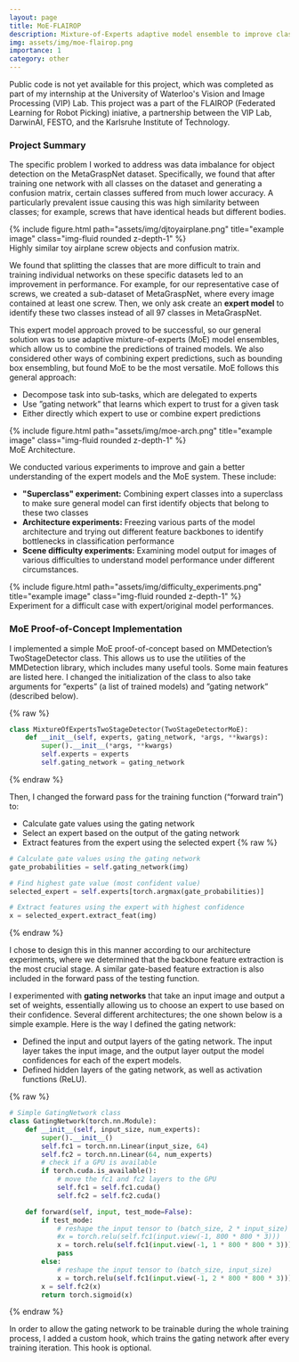 ```yaml
---
layout: page
title: MoE-FLAIROP
description: Mixture-of-Experts adaptive model ensemble to improve classification for similar objects.
img: assets/img/moe-flairop.png
importance: 1
category: other
---
```


Public code is not yet available for this project, which was completed as part of my internship at the University of Waterloo's Vision and Image Processing (VIP) Lab. This project was a part of the FLAIROP (Federated Learning for Robot Picking) iniative, a partnership between the VIP Lab, DarwinAI, FESTO, and the Karlsruhe Institute of Technology.

### Project Summary

The specific problem I worked to address was data imbalance for object detection on the MetaGraspNet dataset. Specifically, we found that after training one network with all classes on the dataset and generating a confusion matrix, certain classes suffered from much lower accuracy. A particularly prevalent issue causing this was high similarity between classes; for example, screws that have identical heads but different bodies.

<div class="row">
    <div class="col-sm mt-3 mt-md-0">
        {% include figure.html path="assets/img/djtoyairplane.png" title="example image" class="img-fluid rounded z-depth-1" %}
    </div>
</div>
<div class="caption">
    Highly similar toy airplane screw objects and confusion matrix.
</div>

We found that splitting the classes that are more difficult to train and training individual networks on these specific datasets led to an improvement in performance. For example, for our representative case of screws, we created a sub-dataset of MetaGraspNet, where every image contained at least one screw. Then, we only ask create an **expert model** to identify these two classes instead of all 97 classes in MetaGraspNet.

This expert model approach proved to be successful, so our general solution was to use adaptive mixture-of-experts (MoE) model ensembles, which allow us to combine the predictions of trained models. We also considered other ways of combining expert predictions, such as bounding box ensembling, but found MoE to be the most versatile. MoE follows this general approach:
- Decompose task into sub-tasks, which are delegated to experts
- Use ”gating network” that learns which expert to trust for a given task
- Either directly which expert to use or combine expert predictions

<div class="row justify-content-sm-center">
    <div class="col-sm-8 mt-3 mt-md-0">
        {% include figure.html path="assets/img/moe-arch.png" title="example image" class="img-fluid rounded z-depth-1" %}
    </div>
</div>
<div class="caption">
    MoE Architecture.
</div>

We conducted various experiments to improve and gain a better understanding of the expert models and the MoE system. These include:
- **"Superclass" experiment:** Combining expert classes into a superclass to make sure general model can first identify objects that belong to these two classes
- **Architecture experiments:** Freezing various parts of the model architecture and trying out different feature backbones to identify bottlenecks in classification performance
- **Scene difficulty experiments:** Examining model output for images of various difficulties to understand model performance under different circumstances.


<div class="row">
    <div class="col-sm mt-3 mt-md-0">
        {% include figure.html path="assets/img/difficulty_experiments.png" title="example image" class="img-fluid rounded z-depth-1" %}
    </div>
</div>
<div class="caption">
    Experiment for a difficult case with expert/original model performances.
</div>

### MoE Proof-of-Concept Implementation

I implemented a simple MoE proof-of-concept based on MMDetection’s TwoStageDetector class. This allows us to use the utilities of the MMDetection library, which includes many useful tools. Some main features are listed here.
I changed the initialization of the class to also take arguments for ”experts” (a list of trained
models) and ”gating network” (described below).

{% raw %}
```python
class MixtureOfExpertsTwoStageDetector(TwoStageDetectorMoE):
    def __init__(self, experts, gating_network, *args, **kwargs):
        super().__init__(*args, **kwargs)
        self.experts = experts
        self.gating_network = gating_network
```
{% endraw %}

Then, I changed the forward pass for the training function (“forward train”) to:
- Calculate gate values using the gating network
- Select an expert based on the output of the gating network
- Extract features from the expert using the selected expert
{% raw %}
```python
# Calculate gate values using the gating network
gate_probabilities = self.gating_network(img)

# Find highest gate value (most confident value)
selected_expert = self.experts[torch.argmax(gate_probabilities)]

# Extract features using the expert with highest confidence
x = selected_expert.extract_feat(img)
```
{% endraw %}

I chose to design this in this manner according to our architecture experiments, where we determined that the backbone feature extraction is the most crucial stage. A similar gate-based feature extraction is also included in the forward pass of the testing function.

I experimented with **gating networks** that take an input image and output a set of weights, essentially allowing us to choose an expert to use based on their confidence. Several different architectures; the one shown below is a simple example. Here is the way I defined the gating network:
- Defined the input and output layers of the gating network. The input layer takes the input
image, and the output layer output the model confidences for each of the expert models.
- Defined hidden layers of the gating network, as well as activation functions (ReLU).

{% raw %}
```python
# Simple GatingNetwork class
class GatingNetwork(torch.nn.Module):
    def __init__(self, input_size, num_experts):
        super().__init__()
        self.fc1 = torch.nn.Linear(input_size, 64)
        self.fc2 = torch.nn.Linear(64, num_experts)
        # check if a GPU is available
        if torch.cuda.is_available():
            # move the fc1 and fc2 layers to the GPU
            self.fc1 = self.fc1.cuda()
            self.fc2 = self.fc2.cuda()

    def forward(self, input, test_mode=False):
        if test_mode:
            # reshape the input tensor to (batch_size, 2 * input_size)
            #x = torch.relu(self.fc1(input.view(-1, 800 * 800 * 3)))
            x = torch.relu(self.fc1(input.view(-1, 1 * 800 * 800 * 3)))
            pass
        else:
            # reshape the input tensor to (batch_size, input_size)
            x = torch.relu(self.fc1(input.view(-1, 2 * 800 * 800 * 3)))
        x = self.fc2(x)
        return torch.sigmoid(x)
```
{% endraw %}

In order to allow the gating network to be trainable during the whole training process, I added a custom hook, which trains the gating network after every training iteration. This hook is optional.
